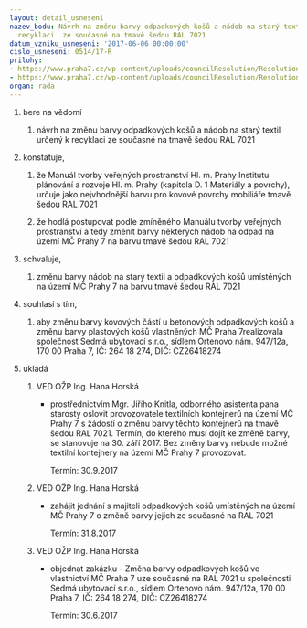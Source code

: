```yaml
---
layout: detail_usneseni
nazev_bodu: Návrh na změnu barvy odpadkových košů a nádob na starý textil určený k
  recyklaci  ze současné na tmavě šedou RAL 7021
datum_vzniku_usneseni: '2017-06-06 00:00:00'
cislo_usneseni: 0514/17-R
prilohy:
- https://www.praha7.cz/wp-content/uploads/councilResolution/Resolutions/29064/export/RAL7021~210212.docx
- https://www.praha7.cz/wp-content/uploads/councilResolution/Resolutions/29064/export/export~295957.pdf
organ: rada
---
```

<ol id="urzList" class="urzList_view"><li id="" class="urzClass1"><span name="1">bere na vědomí</span><ol id="" class="urzOlClass"><li style="text-align: left;" id="" class="urzClass2"><span><p>návrh na změnu barvy odpadkových košů a nádob na starý textil určený k recyklaci ze současné na tmavě šedou RAL 7021</p></span></li></ol></li><li id="" class="urzClass1"><span name="50">konstatuje,</span><ol class="urzOlClass"><li style="text-align: left;" id="" class="urzClass2"><span><p>že Manuál tvorby veřejných prostranství Hl. m. Prahy Institutu plánování a rozvoje Hl. m. Prahy (kapitola D. 1 Materiály a povrchy), určuje jako nejvhodnější barvu pro kovové povrchy mobiliáře tmavě šedou RAL 7021</p></span></li><li style="text-align: left;" id="" class="urzClass2"><span><p>že hodlá postupovat podle zmíněného Manuálu tvorby veřejných prostranství a tedy změnit barvy některých nádob na odpad na území MČ Prahy 7 na barvu tmavě šedou RAL 7021</p></span></li></ol></li><li id="" class="urzClass1"><span name="89">schvaluje,</span><ol class="urzOlClass"><li style="text-align: left;" id="" class="urzClass2"><span><p>změnu barvy nádob na starý textil a odpadkových košů umístěných na území MČ Prahy 7 na barvu tmavě šedou RAL 7021</p></span></li></ol></li><li id="" class="urzClass1"><span name="75">souhlasí s tím,</span><ol class="urzOlClass"><li style="text-align: left;" id="" class="urzClass2"><span><p>aby změnu barvy kovových částí u betonových odpadkových košů a&nbsp; změnu barvy plastových košů vlastněných MČ Praha 7realizovala&nbsp; společnost Sedmá ubytovací s.r.o., sídlem Ortenovo nám. 947/12a, 170 00 Praha 7, IČ: 264 18 274, DIČ: CZ26418274</p></span></li></ol></li><li class="urzClass1" id="urzUkoly"><span name="1">ukládá</span><ol class="urzOlClass"><li class="urzClass2"><span><p>VED OŽP Ing. Hana Horská</p></span><ul class="urzUlClass"><li class="urzClass3"><span><p>prostřednictvím Mgr. Jiřího Knitla, odborného asistenta pana starosty oslovit provozovatele textilních kontejnerů na území MČ Prahy 7 s žádostí o změnu barvy těchto kontejnerů na tmavě šedou RAL 7021. Termín, do kterého musí dojít ke změně barvy, se stanovuje na 30. září 2017. Bez změny barvy nebude možné textilní kontejnery na území MČ Prahy 7 provozovat.</p></span><span class="urzUkolTermin">  Termín:&nbsp;30.9.2017</span></li></ul></li><li class="urzClass2"><span><p>VED OŽP Ing. Hana Horská</p></span><ul class="urzUlClass"><li class="urzClass3"><span><p>zahájit jednání s majiteli odpadkových košů umístěných na území MČ Prahy 7 o změně barvy jejich ze současné na RAL 7021</p></span><span class="urzUkolTermin">  Termín:&nbsp;31.8.2017</span></li></ul></li><li class="urzClass2"><span><p>VED OŽP Ing. Hana Horská</p></span><ul class="urzUlClass"><li class="urzClass3"><span><p>objednat zakázku - Změna barvy odpadkových košů ve vlastnictví MČ Praha 7 uze současné na RAL 7021 u  společnosti Sedmá ubytovací s.r.o., sídlem Ortenovo nám. 947/12a, 170 00 Praha 7, IČ: 264 18 274, DIČ: CZ26418274</p></span><span class="urzUkolTermin">  Termín:&nbsp;30.6.2017</span></li></ul></li></ol></li></ol>